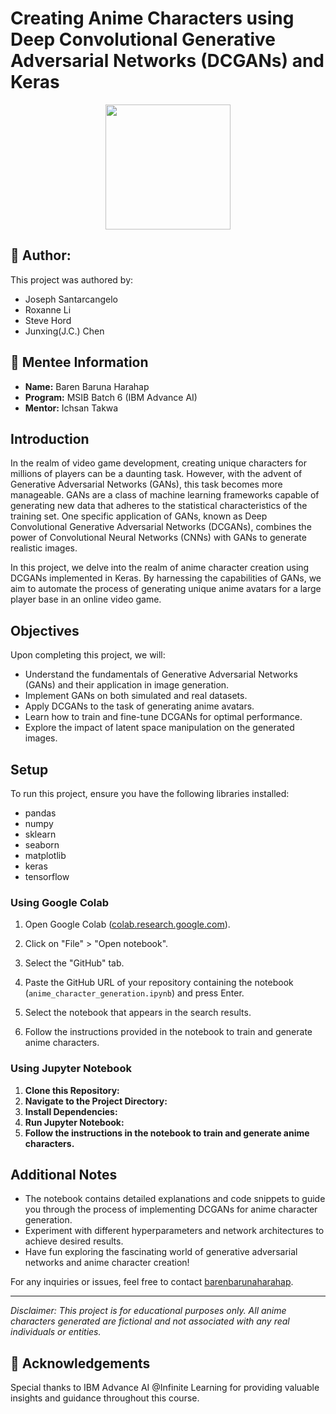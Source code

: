 # Creating Anime Characters using Deep Convolutional Generative Adversarial Networks (DCGANs) and Keras
<div align="center">
  <img src="https://images.rawpixel.com/image_800/cHJpdmF0ZS9sci9pbWFnZXMvd2Vic2l0ZS8yMDIyLTA1L2pvYjcyNC0wMzZhLXYuanBn.jpg" width="200px"/>
</div>

## 📝 Author: 
This project was authored by:
- Joseph Santarcangelo
- Roxanne Li
- Steve Hord
- Junxing(J.C.) Chen

## 🚀 Mentee Information
- **Name:** Baren Baruna Harahap
- **Program:** MSIB Batch 6 (IBM Advance AI)
- **Mentor:** Ichsan Takwa

## Introduction

In the realm of video game development, creating unique characters for millions of players can be a daunting task. However, with the advent of Generative Adversarial Networks (GANs), this task becomes more manageable. GANs are a class of machine learning frameworks capable of generating new data that adheres to the statistical characteristics of the training set. One specific application of GANs, known as Deep Convolutional Generative Adversarial Networks (DCGANs), combines the power of Convolutional Neural Networks (CNNs) with GANs to generate realistic images.

In this project, we delve into the realm of anime character creation using DCGANs implemented in Keras. By harnessing the capabilities of GANs, we aim to automate the process of generating unique anime avatars for a large player base in an online video game.

## Objectives

Upon completing this project, we will:

- Understand the fundamentals of Generative Adversarial Networks (GANs) and their application in image generation.
- Implement GANs on both simulated and real datasets.
- Apply DCGANs to the task of generating anime avatars.
- Learn how to train and fine-tune DCGANs for optimal performance.
- Explore the impact of latent space manipulation on the generated images.

## Setup

To run this project, ensure you have the following libraries installed:

- pandas
- numpy
- sklearn
- seaborn
- matplotlib
- keras
- tensorflow

### Using Google Colab

1. Open Google Colab ([colab.research.google.com](https://colab.research.google.com/)).

2. Click on "File" > "Open notebook".

3. Select the "GitHub" tab.

4. Paste the GitHub URL of your repository containing the notebook (`anime_character_generation.ipynb`) and press Enter.

5. Select the notebook that appears in the search results.

6. Follow the instructions provided in the notebook to train and generate anime characters.

### Using Jupyter Notebook

1. **Clone this Repository:**
2. **Navigate to the Project Directory:**
4. **Install Dependencies:**
5. **Run Jupyter Notebook:**
6. **Follow the instructions in the notebook to train and generate anime characters.**


## Additional Notes

- The notebook contains detailed explanations and code snippets to guide you through the process of implementing DCGANs for anime character generation.
- Experiment with different hyperparameters and network architectures to achieve desired results.
- Have fun exploring the fascinating world of generative adversarial networks and anime character creation!

For any inquiries or issues, feel free to contact [barenbarunaharahap](mailto:barenbarunaharahap@gmail.com).

---

*Disclaimer: This project is for educational purposes only. All anime characters generated are fictional and not associated with any real individuals or entities.*

## 🙏 Acknowledgements

Special thanks to IBM Advance AI @Infinite Learning for providing valuable insights and guidance throughout this course.

